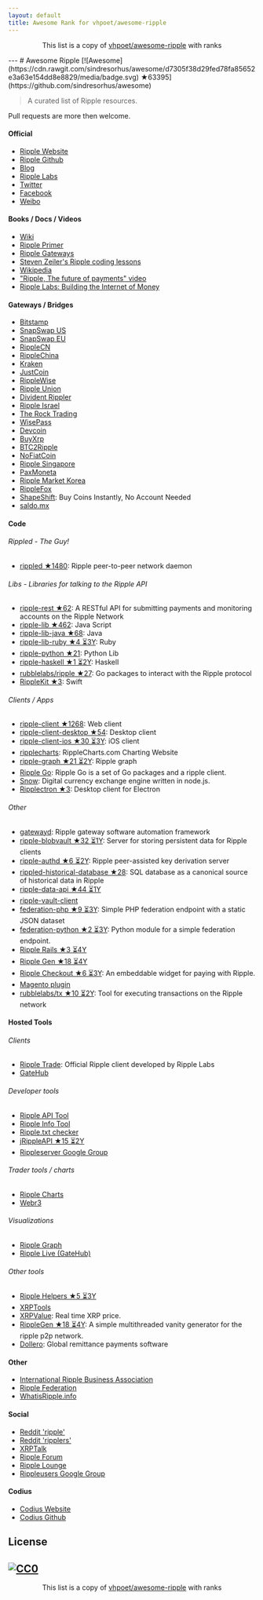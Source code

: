 ```yaml
---
layout: default
title: Awesome Rank for vhpoet/awesome-ripple
---
```


<p align="center">
	This list is a copy of <a href="https://github.com/vhpoet/awesome-ripple">vhpoet/awesome-ripple</a> with ranks
</p>
---
# Awesome Ripple [![Awesome](https://cdn.rawgit.com/sindresorhus/awesome/d7305f38d29fed78fa85652e3a63e154dd8e8829/media/badge.svg) ★63395](https://github.com/sindresorhus/awesome)

> A curated list of Ripple resources.

Pull requests are more then welcome.

#### Official
- [Ripple Website](https://ripple.com/)
- [Ripple Github](https://github.com/ripple/)
- [Blog](https://ripple.com/insights/)
- [Ripple Labs](https://ripple.com)
- [Twitter](https://twitter.com/ripple/)
- [Facebook](https://www.facebook.com/ripplepay/)
- [Weibo](http://www.weibo.com/RippleLabs/)

#### Books / Docs / Videos
- [Wiki](https://ripple.com/wiki/Main_Page)
- [Ripple Primer](https://ripple.com/ripple_primer.pdf)
- [Ripple Gateways](https://ripple.com/ripple-gateways.pdf)
- [Steven Zeiler's Ripple coding lessons](https://www.youtube.com/user/stevenzeiler/videos?flow=grid&view=0)
- [Wikipedia](https://en.wikipedia.org/wiki/Ripple_(payment_protocol))
- ["Ripple, The future of payments" video](https://vimeo.com/73887321)
- [Ripple Labs: Building the Internet of Money](https://www.youtube.com/watch?v=aoixyCNWg5k)

#### Gateways / Bridges
- [Bitstamp](http://www.bitstamp.net/)
- [SnapSwap US](https://snapswap.us/)
- [SnapSwap EU](https://snapswap.eu/)
- [RippleCN](http://www.rebopay.com/)
- [RippleChina](http://www.ripplechina.net/)
- [Kraken](https://www.kraken.com/)
- [JustCoin](https://justcoin.com/)
- [RippleWise](https://www.ripplewise.com/)
- [Ripple Union](https://xagate.com)
- [Divident Rippler](https://www.dividendrippler.com/)
- [Ripple Israel](http://rippleisrael.co.il/)
- [The Rock Trading](https://www.therocktrading.com/)
- [WisePass](https://wisepass.com/)
- [Devcoin](http://ripple.d.evco.in/)
- [BuyXrp](http://buyxrp.net/)
- [BTC2Ripple](https://btc2ripple.com/)
- [NoFiatCoin](http://www.nofiatcoin.com/)
- [Ripple Singapore](https://www.ripplesingapore.com/)
- [PaxMoneta](https://paxmoneta.com)
- [Ripple Market Korea](http://ripple-market.co.kr/)
- [RippleFox](https://ripplefox.com/)
- [ShapeShift](https://shapeshift.io): Buy Coins Instantly, No Account Needed
- [saldo.mx](http://saldo.mx/)

#### Code
###### Rippled - The Guy!
- [rippled ★1480](https://github.com/ripple/rippled): Ripple peer-to-peer network daemon

###### Libs - Libraries for talking to the Ripple API
- [ripple-rest ★62](https://github.com/ripple/ripple-rest): A RESTful API for submitting payments and monitoring accounts on the Ripple Network
- [ripple-lib ★462](https://github.com/ripple/ripple-lib): Java Script
- [ripple-lib-java ★68](https://github.com/ripple/ripple-lib-java): Java
- [ripple-lib-ruby ★4 ⏳3Y](https://github.com/kevinejohn/ripple-lib-rpc-ruby): Ruby
- [ripple-python ★21](https://github.com/miracle2k/ripple-python): Python Lib
- [ripple-haskell ★1 ⏳2Y](https://github.com/singpolyma/ripple-haskell): Haskell
- [rubblelabs/ripple ★27](https://github.com/rubblelabs/ripple): Go packages to interact with the Ripple protocol
- [RippleKit ★3](https://github.com/xasos/RippleKit): Swift

###### Clients / Apps
- [ripple-client ★1268](https://github.com/ripple/ripple-client): Web client
- [ripple-client-desktop ★54](https://github.com/ripple/ripple-client-desktop): Desktop client
- [ripple-client-ios ★30 ⏳3Y](https://github.com/ripple-unmaintained/ripple-client-ios): iOS client
- [ripplecharts](https://github.com/ripple/ripplecharts/): RippleCharts.com Charting Website
- [ripple-graph ★21 ⏳2Y](https://github.com/ripple-unmaintained/ripple-graph): Ripple graph
- [Ripple Go](https://bitbucket.org/dchapes/ripple/): Ripple Go is a set of Go packages and a ripple client.
- [Snow](https://github.com/justcoin/snow): Digital currency exchange engine written in node.js.
- [Ripplectron ★3](https://github.com/devjin0617/ripplectron): Desktop client for Electron

###### Other
- [gatewayd](https://github.com/ripple/gatewayd): Ripple gateway software automation framework
- [ripple-blobvault ★32 ⏳1Y](https://github.com/ripple/ripple-blobvault): Server for storing persistent data for Ripple clients
- [ripple-authd ★6 ⏳2Y](https://github.com/ripple/ripple-authd): Ripple peer-assisted key derivation server
- [rippled-historical-database ★28](https://github.com/ripple/rippled-historical-database): SQL database as a canonical source of historical data in Ripple
- [ripple-data-api ★44 ⏳1Y](https://github.com/ripple/ripple-data-api)
- [ripple-vault-client](ripple-vault-client)
- [federation-php ★9 ⏳3Y](https://github.com/ripple-unmaintained/federation-php): Simple PHP federation endpoint with a static JSON dataset
- [federation-python ★2 ⏳3Y](https://github.com/miracle2k/ripple-federation-python): Python module for a simple federation endpoint.
- [Ripple Rails ★3 ⏳4Y](https://github.com/singpolyma/ripple-rails)
- [Ripple Gen ★18 ⏳4Y](https://github.com/CodeShark/RippleGen)
- [Ripple Checkout ★6 ⏳3Y](https://github.com/emschwartz/ripple-donate-widget): An embeddable widget for paying with Ripple.
- [Magento plugin](http://www.magentocommerce.com/magento-connect/ripple-json-rpc.html)
- [rubblelabs/tx ★10 ⏳2Y](https://github.com/rubblelabs/tx): Tool for executing transactions on the Ripple network

#### Hosted Tools
###### Clients
- [Ripple Trade](https://rippletrade.com/): Official Ripple client developed by Ripple Labs
- [GateHub](https://gatehub.net/)

###### Developer tools
- [Ripple API Tool](https://ripple.com/build/websocket-tool/)
- [Ripple Info Tool](https://ripple.com/build/ripple-info-tool/)
- [Ripple.txt checker](https://ripple.com/tools/txt/)
- [jRippleAPI ★15 ⏳2Y](https://github.com/pmarches/jStellarAPI)
- [Rippleserver Google Group](https://groups.google.com/forum/#!forum/ripple-server/)

###### Trader tools / charts
- [Ripple Charts](https://ripplecharts.com/)
- [Webr3](http://xrp.webr3.org/usd-xrp)

###### Visualizations
- [Ripple Graph](https://www.ripplecharts.com/%23/graph/)
- [Ripple Live (GateHub)](https://gatehub.net/live)

###### Other tools
- [Ripple Helpers ★5 ⏳3Y](https://github.com/vhpoet/ripple-helpers)
- [XRPTools](http://xrptools.com/)
- [XRPValue](http://xrpvalue.com/): Real time XRP price.
- [RippleGen ★18 ⏳4Y](https://github.com/CodeShark/RippleGen): A simple multithreaded vanity generator for the ripple p2p network.
- [Dollero](http://dollero.com/): Global remittance payments software

#### Other
- [International Ripple Business Association](http://www.ripplebusiness.org/)
- [Ripple Federation](http://ripplefederation.org/)
- [WhatisRipple.info](http://whatisripple.info/)

#### Social
- [Reddit 'ripple'](https://www.reddit.com/r/ripple/)
- [Reddit 'ripplers'](https://www.reddit.com/r/ripplers/)
- [XRPTalk](https://xrptalk.org/)
- [Ripple Forum](http://rippleforum.org/)
- [Ripple Lounge](http://www.ripplelounge.com/)
- [Rippleusers Google Group](https://groups.google.com/forum/#!forum/rippleusers)

#### Codius
- [Codius Website](https://codius.org/)
- [Codius Github](https://github.com/codius)

## License

[![CC0](https://i.creativecommons.org/p/zero/1.0/88x31.png)](https://creativecommons.org/publicdomain/zero/1.0/)
---
<p align="center">
	This list is a copy of <a href="https://github.com/vhpoet/awesome-ripple">vhpoet/awesome-ripple</a> with ranks
</p>
